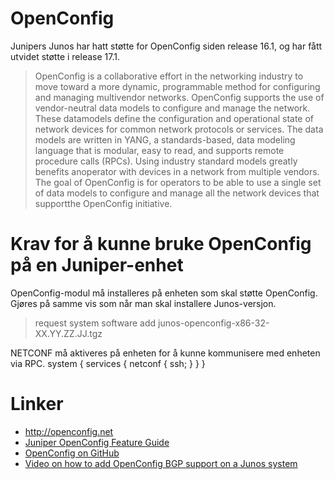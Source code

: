 # OpenConfig
Junipers Junos har hatt støtte for OpenConfig siden release 16.1, og har fått utvidet støtte i release 17.1.

> OpenConfig is a collaborative effort in the networking industry to move toward a more dynamic, programmable method for configuring and managing multivendor networks.
> OpenConfig supports the use of vendor-neutral data models to configure and manage the network. These datamodels define the configuration and operational state of network devices for common network protocols or services.
> The data models are written in YANG, a standards-based, data modeling language that is modular, easy to read, and supports remote procedure calls (RPCs). Using industry standard models greatly benefits anoperator with devices in a network from multiple vendors.
> The goal of OpenConfig is for operators to be able to use a single set of data models to configure and manage all the network devices that supportthe OpenConfig initiative.



# Krav for å kunne bruke OpenConfig på en Juniper-enhet
OpenConfig-modul må installeres på enheten som skal støtte OpenConfig. Gjøres på samme vis som når man skal installere Junos-versjon.
> request system software add junos-openconfig-x86-32-XX.YY.ZZ.JJ.tgz

NETCONF må aktiveres på enheten for å kunne kommunisere med enheten via RPC.
    system {
        services {
            netconf {
                ssh;
            }
        }
    }


# Linker
* http://openconfig.net
* [Juniper OpenConfig Feature Guide](https://www.juniper.net/techpubs/en_US/junos/information-products/pathway-pages/open-config/open-config-feature-guide.pdf)
* [OpenConfig on GitHub](https://github.com/openconfig/public)
* [Video on how to add OpenConfig BGP support on a Junos system](https://vimeo.com/139447948)
